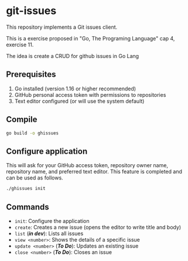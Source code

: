# git-issues

This repository implements a Git issues client.

This is a exercise proposed in "Go, The Programing Language" cap 4, exercise 11.

The idea is create a CRUD for github issues in Go Lang

## Prerequisites

1. Go installed (version 1.16 or higher recommended)
2. GitHub personal access token with permissions to repositories
3. Text editor configured (or will use the system default)

## Compile

```bash
go build -o ghissues
```

## Configure application
This will ask for your GitHub access token, repository owner name, repository name, and preferred text editor.
This feature is completed and can be used as follows.

```bash
./ghissues init
```

## Commands

- `init`: Configure the application
- `create`: Creates a new issue (opens the editor to write title and body) 
- `list` (***in dev***): Lists all issues
- `view <number>`: Shows the details of a specific issue
- `update <number>` (***To Do***): Updates an existing issue
- `close <number>` (***To Do***): Closes an issue